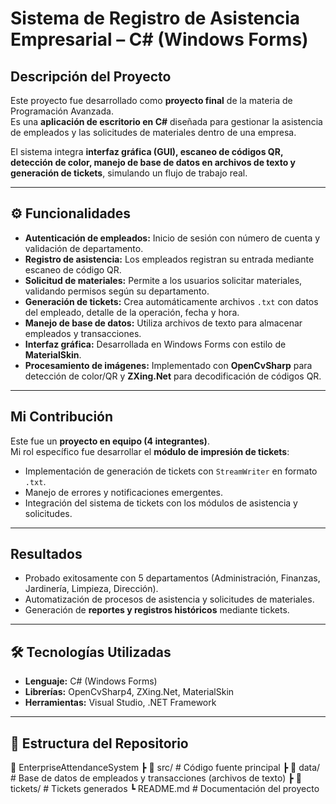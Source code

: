 # Sistema de Registro de Asistencia Empresarial – C# (Windows Forms)

##  Descripción del Proyecto
Este proyecto fue desarrollado como **proyecto final** de la materia de Programación Avanzada.  
Es una **aplicación de escritorio en C#** diseñada para gestionar la asistencia de empleados y las solicitudes de materiales dentro de una empresa.  

El sistema integra **interfaz gráfica (GUI), escaneo de códigos QR, detección de color, manejo de base de datos en archivos de texto y generación de tickets**, simulando un flujo de trabajo real.  

---

## ⚙️ Funcionalidades
- **Autenticación de empleados:** Inicio de sesión con número de cuenta y validación de departamento.  
- **Registro de asistencia:** Los empleados registran su entrada mediante escaneo de código QR.  
- **Solicitud de materiales:** Permite a los usuarios solicitar materiales, validando permisos según su departamento.  
- **Generación de tickets:** Crea automáticamente archivos `.txt` con datos del empleado, detalle de la operación, fecha y hora.  
- **Manejo de base de datos:** Utiliza archivos de texto para almacenar empleados y transacciones.  
- **Interfaz gráfica:** Desarrollada en Windows Forms con estilo de **MaterialSkin**.  
- **Procesamiento de imágenes:** Implementado con **OpenCvSharp** para detección de color/QR y **ZXing.Net** para decodificación de códigos QR.  

---

##  Mi Contribución
Este fue un **proyecto en equipo (4 integrantes)**.  
Mi rol específico fue desarrollar el **módulo de impresión de tickets**:  
- Implementación de generación de tickets con `StreamWriter` en formato `.txt`.  
- Manejo de errores y notificaciones emergentes.  
- Integración del sistema de tickets con los módulos de asistencia y solicitudes.  

---

##  Resultados
- Probado exitosamente con 5 departamentos (Administración, Finanzas, Jardinería, Limpieza, Dirección).  
- Automatización de procesos de asistencia y solicitudes de materiales.  
- Generación de **reportes y registros históricos** mediante tickets.  


---

## 🛠️ Tecnologías Utilizadas
- **Lenguaje:** C# (Windows Forms)  
- **Librerías:** OpenCvSharp4, ZXing.Net, MaterialSkin  
- **Herramientas:** Visual Studio, .NET Framework  

---

## 📂 Estructura del Repositorio
📁 EnterpriseAttendanceSystem
┣ 📂 src/ # Código fuente principal
┣ 📂 data/ # Base de datos de empleados y transacciones (archivos de texto)
┣ 📂 tickets/ # Tickets generados
┗ README.md # Documentación del proyecto
